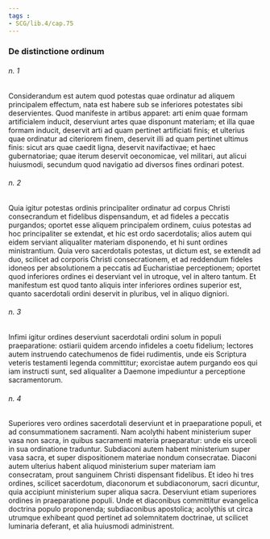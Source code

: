 ```yaml
---
tags : 
- SCG/lib.4/cap.75
---
```


### De distinctione ordinum

###### n. 1
Considerandum est autem quod potestas quae ordinatur ad aliquem principalem effectum, nata est habere sub se inferiores potestates sibi deservientes. Quod manifeste in artibus apparet: arti enim quae formam artificialem inducit, deserviunt artes quae disponunt materiam; et illa quae formam inducit, deservit arti ad quam pertinet artificiati finis; et ulterius quae ordinatur ad citeriorem finem, deservit illi ad quam pertinet ultimus finis: sicut ars quae caedit ligna, deservit navifactivae; et haec gubernatoriae; quae iterum deservit oeconomicae, vel militari, aut alicui huiusmodi, secundum quod navigatio ad diversos fines ordinari potest.

###### n. 2
Quia igitur potestas ordinis principaliter ordinatur ad corpus Christi consecrandum et fidelibus dispensandum, et ad fideles a peccatis purgandos; oportet esse aliquem principalem ordinem, cuius potestas ad hoc principaliter se extendat, et hic est ordo sacerdotalis; alios autem qui eidem serviant aliqualiter materiam disponendo, et hi sunt ordines ministrantium. Quia vero sacerdotalis potestas, ut dictum est, se extendit ad duo, scilicet ad corporis Christi consecrationem, et ad reddendum fideles idoneos per absolutionem a peccatis ad Eucharistiae perceptionem; oportet quod inferiores ordines ei deserviant vel in utroque, vel in altero tantum. Et manifestum est quod tanto aliquis inter inferiores ordines superior est, quanto sacerdotali ordini deservit in pluribus, vel in aliquo digniori.

###### n. 3
Infimi igitur ordines deserviunt sacerdotali ordini solum in populi praeparatione: ostiarii quidem arcendo infideles a coetu fidelium; lectores autem instruendo catechumenos de fidei rudimentis, unde eis Scriptura veteris testamenti legenda committitur; exorcistae autem purgando eos qui iam instructi sunt, sed aliqualiter a Daemone impediuntur a perceptione sacramentorum.

###### n. 4
Superiores vero ordines sacerdotali deserviunt et in praeparatione populi, et ad consummationem sacramenti. Nam acolythi habent ministerium super vasa non sacra, in quibus sacramenti materia praeparatur: unde eis urceoli in sua ordinatione traduntur. Subdiaconi autem habent ministerium super vasa sacra, et super dispositionem materiae nondum consecratae. Diaconi autem ulterius habent aliquod ministerium super materiam iam consecratam, prout sanguinem Christi dispensant fidelibus. Et ideo hi tres ordines, scilicet sacerdotum, diaconorum et subdiaconorum, sacri dicuntur, quia accipiunt ministerium super aliqua sacra. Deserviunt etiam superiores ordines in praeparatione populi. Unde et diaconibus committitur evangelica doctrina populo proponenda; subdiaconibus apostolica; acolythis ut circa utrumque exhibeant quod pertinet ad solemnitatem doctrinae, ut scilicet luminaria deferant, et alia huiusmodi administrent.

